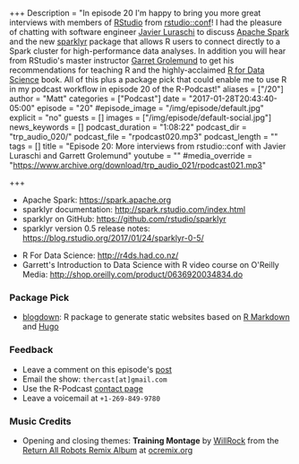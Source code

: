 +++
Description = "In episode 20 I'm happy to bring you more great interviews with members of [RStudio](https://www.rstudio.com) from [rstudio::conf](https://www.rstudio.com/conference/)!  I had the pleasure of chatting with software engineer [Javier Luraschi](https://github.com/rstudio/) to discuss [Apache Spark](https://spark.apache.org/) and the new [sparklyr](http://spark.rstudio.com/index.html) package that allows R users to connect directly to a Spark cluster for high-performance data analyses.  In addition you will hear from RStudio's master instructor [Garret Grolemund](http://twitter.com/RStudio) to get his recommendations for teaching R and the highly-acclaimed [R for Data Science](http://r4ds.had.co.nz/) book.  All of this plus a package pick that could enable me to use R in my podcast workflow in episode 20 of the R-Podcast!"
aliases = ["/20"]
author = "Matt"
categories = ["Podcast"]
date = "2017-01-28T20:43:40-05:00"
episode = "20"
#episode_image = "/img/episode/default.jpg"
explicit = "no"
guests = []
images = ["/img/episode/default-social.jpg"]
news_keywords = []
podcast_duration = "1:08:22"
podcast_dir = "trp_audio_020/"
podcast_file = "rpodcast020.mp3"
podcast_length = ""
tags = []
title = "Episode 20: More interviews from rstudio::conf with Javier Luraschi and Garrett Grolemund"
youtube = ""
#media_override = "https://www.archive.org/download/trp_audio_021/rpodcast021.mp3"

+++

- Apache Spark: <https://spark.apache.org>
- sparklyr documentation: <http://spark.rstudio.com/index.html>
- sparklyr on GitHub: <https://github.com/rstudio/sparklyr>
- sparklyr version 0.5 release notes: <https://blog.rstudio.org/2017/01/24/sparklyr-0-5/> 
* R For Data Science: <http://r4ds.had.co.nz/> 
* Garrett's Introduction to Data Science with R video course on O'Reilly Media: <http://shop.oreilly.com/product/0636920034834.do>

### Package Pick

- [blogdown](https://github.com/rstudio/blogdown): R package to generate static websites based on [R Markdown](http://rmarkdown.rstudio.com/) and [Hugo](https://gohugo.io/)

### Feedback

- Leave a comment on this episode's [post](link://slug/the-r-podcast-episode-20-more-interviews-from-rstudioconf-with-javier-luraschi-and-garrett-grolemund)
- Email the show: `thercast[at]gmail.com`
- Use the R-Podcast [contact page](link://slug/contact)
- Leave a voicemail at `+1-269-849-9780`

### Music Credits

- Opening and closing themes: __Training Montage__ by [WillRock](http://ocremix.org/artist/5043/willrock)  from the [Return All Robots Remix Album](http://ocremix.org/events/returnallrobots/) at [ocremix.org](http://ocremix.org/)
